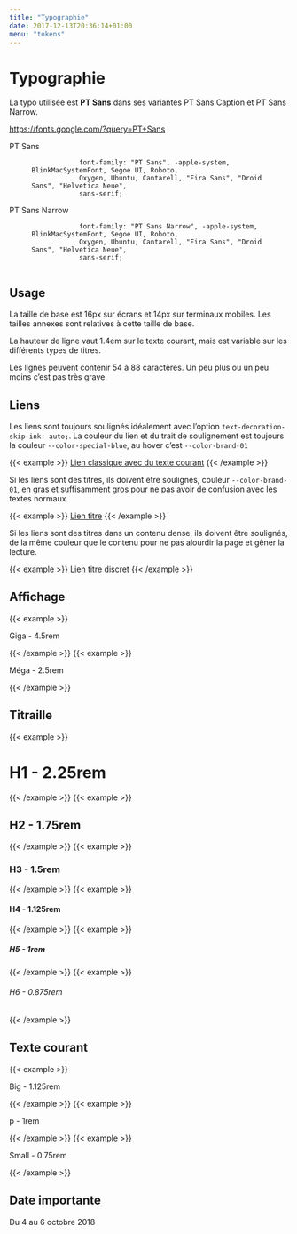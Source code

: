 ```yaml
---
title: "Typographie"
date: 2017-12-13T20:36:14+01:00
menu: "tokens"
---
```


# Typographie

La typo utilisée est **PT Sans** dans ses variantes PT Sans Caption et PT Sans
Narrow.

https://fonts.google.com/?query=PT+Sans

<dl>
    <dt>PT Sans</dt>
    <dd>
        <code>
            font-family: "PT Sans", -apple-system, BlinkMacSystemFont, Segoe UI, Roboto,
            Oxygen, Ubuntu, Cantarell, "Fira Sans", "Droid Sans", "Helvetica Neue",
            sans-serif;
        </code>
    </dd>
    <dt>PT Sans Narrow</dt>
    <dd>
        <code>
            font-family: "PT Sans Narrow", -apple-system, BlinkMacSystemFont, Segoe UI, Roboto,
            Oxygen, Ubuntu, Cantarell, "Fira Sans", "Droid Sans", "Helvetica Neue",
            sans-serif;
        </code>
    </dd>
</dl>

## Usage

La taille de base est 16px sur écrans et 14px sur terminaux mobiles. Les tailles
annexes sont relatives à cette taille de base.

La hauteur de ligne vaut 1.4em sur le texte courant, mais est variable sur les
différents types de titres.

Les lignes peuvent contenir 54 à 88 caractères. Un peu plus ou un peu moins
c’est pas très grave.

## Liens

Les liens sont toujours soulignés idéalement avec l’option
<code>text-decoration-skip-ink: auto;</code>. La couleur du lien et du trait de soulignement est toujours la couleur <code>--color-special-blue</code>, au hover c’est <code>--color-brand-01</code>

{{< example >}}
    <a href="">Lien classique avec du texte courant</a>
{{< /example >}}

Si les liens sont des titres, ils doivent être soulignés, couleur <code>--color-brand-01</code>, en gras et suffisamment
gros pour ne pas avoir de confusion avec les textes normaux.

{{< example >}}
    <a href="" class="title">Lien titre</a>
{{< /example >}}

Si les liens sont des titres dans un contenu dense, ils doivent être soulignés, de la même couleur que le contenu pour ne pas alourdir la page et gêner la lecture.

{{< example >}}
    <a href="" class="discreet">Lien titre discret</a>
{{< /example >}}

## Affichage

{{< example >}}<p class="giga">Giga - 4.5rem</p>{{< /example >}} {{<
example >}}<p class="mega">Méga - 2.5rem</p>{{< /example >}}

## Titraille

{{< example >}}<h1>H1 - 2.25rem</h1>{{< /example >}} {{< example >}}<h2>H2 -
1.75rem</h2>{{< /example >}} {{< example >}}<h3>H3 - 1.5rem</h3>{{< /example >}}
{{< example >}}<h4>H4 - 1.125rem</h4>{{< /example >}} {{< example >}}<h5>H5 -
1rem</h5>{{< /example >}} {{< example >}}<h6>H6 - 0.875rem</h6>{{< /example >}}

## Texte courant

{{< example >}}<p class="big">Big - 1.125rem</p>{{< /example >}} {{<
example >}}<p>p - 1rem</p>{{< /example >}} {{<
example >}}<p class="small">Small - 0.75rem</p>{{< /example >}}

## Date importante

<p class="date-important">Du 4 au 6 octobre 2018<p>